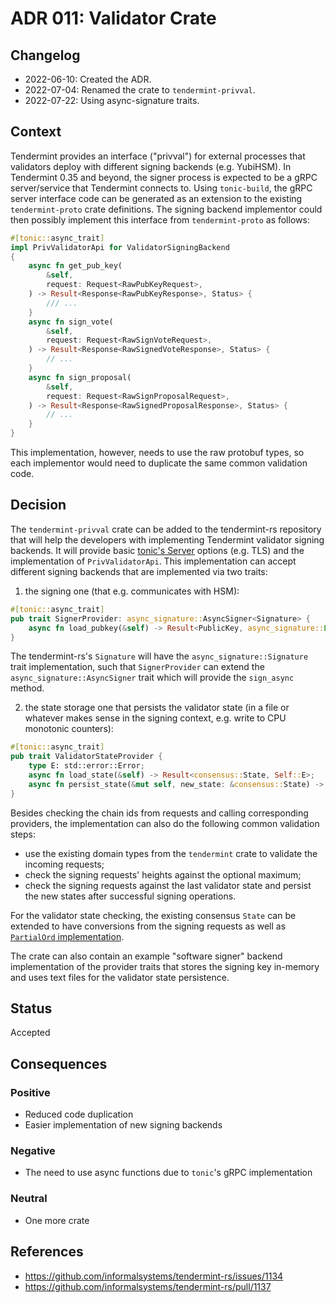 # ADR 011: Validator Crate

## Changelog

* 2022-06-10: Created the ADR.
* 2022-07-04: Renamed the crate to `tendermint-privval`.
* 2022-07-22: Using async-signature traits.

## Context

Tendermint provides an interface ("privval") for external processes
that validators deploy with different signing backends (e.g. YubiHSM).
In Tendermint 0.35 and beyond, the signer process is expected to be a gRPC server/service
that Tendermint connects to. Using `tonic-build`, the gRPC server interface
code can be generated as an extension to the existing `tendermint-proto` crate definitions.
The signing backend implementor could then possibly implement this interface 
from `tendermint-proto` as follows:

```rust
#[tonic::async_trait]
impl PrivValidatorApi for ValidatorSigningBackend
{
    async fn get_pub_key(
        &self,
        request: Request<RawPubKeyRequest>,
    ) -> Result<Response<RawPubKeyResponse>, Status> {
        /// ...
    }
    async fn sign_vote(
        &self,
        request: Request<RawSignVoteRequest>,
    ) -> Result<Response<RawSignedVoteResponse>, Status> {
        // ...
    }
    async fn sign_proposal(
        &self,
        request: Request<RawSignProposalRequest>,
    ) -> Result<Response<RawSignedProposalResponse>, Status> {
        // ...
    }
}
```

This implementation, however, needs to use the raw protobuf types,
so each implementor would need to duplicate the same common validation code.

## Decision

The `tendermint-privval` crate can be added to the tendermint-rs repository
that will help the developers with implementing Tendermint validator signing backends.
It will provide basic [tonic's Server](https://docs.rs/tonic/0.7.2/tonic/transport/struct.Server.html)
options (e.g. TLS) and the implementation of `PrivValidatorApi`. This implementation
can accept different signing backends that are implemented via two traits:

1. the signing one (that e.g. communicates with HSM):
```rust
#[tonic::async_trait]
pub trait SignerProvider: async_signature::AsyncSigner<Signature> {
    async fn load_pubkey(&self) -> Result<PublicKey, async_signature::Error>;
}
```
The tendermint-rs's `Signature` will have the `async_signature::Signature` trait
implementation, such that `SignerProvider` can extend the `async_signature::AsyncSigner` trait which will provide the `sign_async` method.

2. the state storage one that persists the validator state (in a file or whatever
makes sense in the signing context, e.g. write to CPU monotonic counters):

```rust
#[tonic::async_trait]
pub trait ValidatorStateProvider {
    type E: std::error::Error;
    async fn load_state(&self) -> Result<consensus::State, Self::E>;
    async fn persist_state(&mut self, new_state: &consensus::State) -> Result<(), Self::E>;
}
```

Besides checking the chain ids from requests and calling corresponding providers,
the implementation can also do the following common validation steps:

- use the existing domain types from the `tendermint` crate to validate the incoming requests;
- check the signing requests' heights against the optional maximum;
- check the signing requests against the last validator state and persist the new states after successful signing operations.

For the validator state checking, the existing consensus `State` can be extended to have
conversions from the signing requests as well as 
[`PartialOrd` implementation](https://github.com/iqlusioninc/tmkms/blob/main/src/chain/state.rs#L70).

The crate can also contain an example "software signer" backend implementation of the provider traits
that stores the signing key in-memory and uses text files for the validator state persistence.

## Status

Accepted

## Consequences

### Positive

* Reduced code duplication
* Easier implementation of new signing backends

### Negative

* The need to use async functions due to `tonic`'s gRPC implementation

### Neutral

* One more crate

## References

* https://github.com/informalsystems/tendermint-rs/issues/1134
* https://github.com/informalsystems/tendermint-rs/pull/1137

